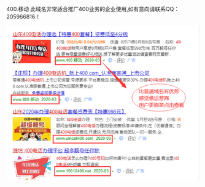   400.移动  此域名非常适合推广400业务的企业使用,如有意向请联系QQ：205966816！
  
       
![image](https://github.com/205966816/400.github.io/raw/master/imgs/1.png)

